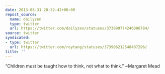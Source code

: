 ```yaml
---
date: 2013-08-31 20:32:42+00:00
repost_source:
  name: dailyzen
  type: twitter
  url: https://twitter.com/dailyzen/statuses/373899774246006784/
source: twitter
syndicated:
- type: twitter
  url: https://twitter.com/roytang/statuses/373906212548407296/
title: ''
---
```


“Children must be taught how to think, not what to think.” ~Margaret Mead